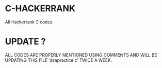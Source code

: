 # C-HACKERRANK
All Hackerrank C codes

# UPDATE ?
 ALL CODES ARE PROPERLY MENTIONED USING COMMENTS AND WILL BE UPDATING THIS FILE 'dsapractice.c' TWICE A WEEK.
